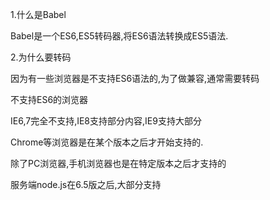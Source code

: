 1.什么是Babel

Babel是一个ES6,ES5转码器,将ES6语法转换成ES5语法.

2.为什么要转码

因为有一些浏览器是不支持ES6语法的,为了做兼容,通常需要转码

不支持ES6的浏览器

IE6,7完全不支持,IE8支持部分内容,IE9支持大部分

Chrome等浏览器是在某个版本之后才开始支持的.

除了PC浏览器,手机浏览器也是在特定版本之后才支持的

服务端node.js在6.5版之后,大部分支持
